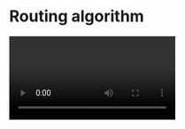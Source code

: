 # Routing algorithm

<video controls class="video-js" data-setup='{fill: true}'>
 <source src="assets/routing.mp4" type="video/mp4"/>
</video>